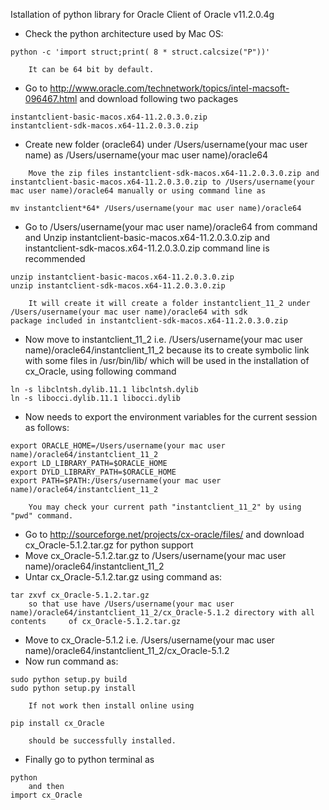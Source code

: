 Istallation of python library for Oracle Client of Oracle v11.2.0.4g

* Check the python architecture used by Mac OS:
```
python -c 'import struct;print( 8 * struct.calcsize("P"))'

    It can be 64 bit by default.

```

* Go to http://www.oracle.com/technetwork/topics/intel-macsoft-096467.html and download following two packages
```
instantclient-basic-macos.x64-11.2.0.3.0.zip
instantclient-sdk-macos.x64-11.2.0.3.0.zip

```
* Create new folder (oracle64) under /Users/username(your mac user name) as /Users/username(your mac user name)/oracle64
```
    Move the zip files instantclient-sdk-macos.x64-11.2.0.3.0.zip and instantclient-basic-macos.x64-11.2.0.3.0.zip to /Users/username(your mac user name)/oracle64 manually or using command line as 

mv instantclient*64* /Users/username(your mac user name)/oracle64

```
* Go to /Users/username(your mac user name)/oracle64 from command and Unzip instantclient-basic-macos.x64-11.2.0.3.0.zip and instantclient-sdk-macos.x64-11.2.0.3.0.zip command line is recommended
```
unzip instantclient-basic-macos.x64-11.2.0.3.0.zip
unzip instantclient-sdk-macos.x64-11.2.0.3.0.zip

    It will create it will create a folder instantclient_11_2 under /Users/username(your mac user name)/oracle64 with sdk           package included in instantclient-sdk-macos.x64-11.2.0.3.0.zip
```
* Now move to instantclient_11_2 i.e. /Users/username(your mac user name)/oracle64/instantclient_11_2 because its to create
symbolic link with some files in /usr/bin/lib/ which will be used in the installation of cx_Oracle, using following command
```
ln -s libclntsh.dylib.11.1 libclntsh.dylib
ln -s libocci.dylib.11.1 libocci.dylib
```
* Now needs to export the environment variables for the current session as follows:

```
export ORACLE_HOME=/Users/username(your mac user name)/oracle64/instantclient_11_2
export LD_LIBRARY_PATH=$ORACLE_HOME
export DYLD_LIBRARY_PATH=$ORACLE_HOME
export PATH=$PATH:/Users/username(your mac user name)/oracle64/instantclient_11_2

    You may check your current path "instantclient_11_2" by using "pwd" command.
```
* Go to http://sourceforge.net/projects/cx-oracle/files/ and download cx_Oracle-5.1.2.tar.gz for python support
* Move cx_Oracle-5.1.2.tar.gz to /Users/username(your mac user name)/oracle64/instantclient_11_2
* Untar cx_Oracle-5.1.2.tar.gz using command as:
```
tar zxvf cx_Oracle-5.1.2.tar.gz
    so that use have /Users/username(your mac user name)/oracle64/instantclient_11_2/cx_Oracle-5.1.2 directory with all contents     of cx_Oracle-5.1.2.tar.gz
```
* Move to cx_Oracle-5.1.2 i.e. /Users/username(your mac user name)/oracle64/instantclient_11_2/cx_Oracle-5.1.2
* Now run command as:
```
sudo python setup.py build
sudo python setup.py install

    If not work then install online using 

pip install cx_Oracle

    should be successfully installed.
```
* Finally go to python terminal as 
```
python 
    and then
import cx_Oracle
```
